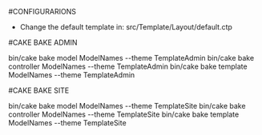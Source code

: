 #CONFIGURARIONS

- Change the default template in: src/Template/Layout/default.ctp

#CAKE BAKE ADMIN

bin/cake bake model ModelNames --theme TemplateAdmin
bin/cake bake controller ModelNames --theme TemplateAdmin
bin/cake bake template ModelNames --theme TemplateAdmin

#CAKE BAKE SITE

bin/cake bake model ModelNames --theme TemplateSite
bin/cake bake controller ModelNames --theme TemplateSite
bin/cake bake template ModelNames --theme TemplateSite